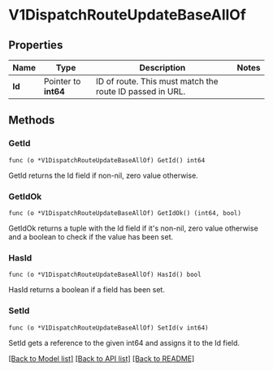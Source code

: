 # V1DispatchRouteUpdateBaseAllOf

## Properties

Name | Type | Description | Notes
------------ | ------------- | ------------- | -------------
**Id** | Pointer to **int64** | ID of route. This must match the route ID passed in URL. | 

## Methods

### GetId

`func (o *V1DispatchRouteUpdateBaseAllOf) GetId() int64`

GetId returns the Id field if non-nil, zero value otherwise.

### GetIdOk

`func (o *V1DispatchRouteUpdateBaseAllOf) GetIdOk() (int64, bool)`

GetIdOk returns a tuple with the Id field if it's non-nil, zero value otherwise
and a boolean to check if the value has been set.

### HasId

`func (o *V1DispatchRouteUpdateBaseAllOf) HasId() bool`

HasId returns a boolean if a field has been set.

### SetId

`func (o *V1DispatchRouteUpdateBaseAllOf) SetId(v int64)`

SetId gets a reference to the given int64 and assigns it to the Id field.


[[Back to Model list]](../README.md#documentation-for-models) [[Back to API list]](../README.md#documentation-for-api-endpoints) [[Back to README]](../README.md)



